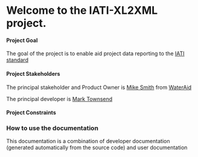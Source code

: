 # Welcome to the IATI-XL2XML project.

#### Project Goal

The goal of the project is to enable aid project data reporting to the [IATI standard](http://iatistandard.org/)

#### Project Stakeholders

The principal stakeholder and Product Owner is [Mike Smith](@drmrsmith) from [WaterAid](http://www.wateraid.org/uk/)

The principal developer is [Mark Townsend](@markstownsend)

#### Project Constraints

### How to use the documentation

This documentation is a combination of developer documentation (generated automatically from the source code) and user documentation
